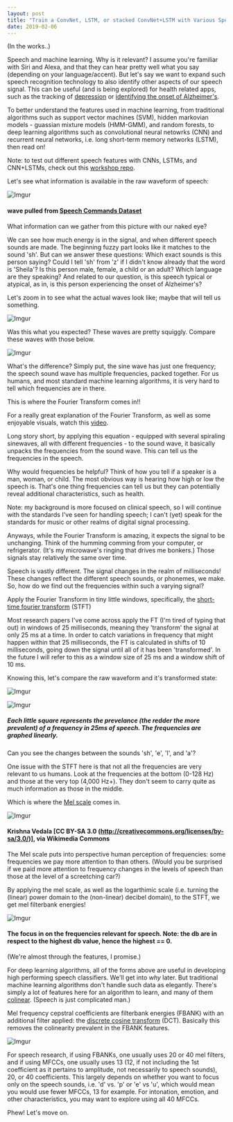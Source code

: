 ```yaml
---
layout: post
title: "Train a ConvNet, LSTM, or stacked ConvNet+LSTM with Various Speech Features"
date: 2019-02-06
---
```


(In the works..)  

Speech and machine learning. Why is it relevant? I assume you're familiar with Siri and Alexa, and that they can hear pretty well what you say (depending on your language/accent). But let's say we want to expand such speech recognition technology to also identify other aspects of our speech signal. This can be useful (and is being explored) for health related apps, such as the tracking of <a href="http://www.infomus.org/Events/proceedings/ACII2015/papers/Main_Conference/M4_Doctoral_Consortium/D01_Recognition/ACII2015_submission_195.pdf">depression</a> or <a href="https://ac.els-cdn.com/S2352872915000160/1-s2.0-S2352872915000160-main.pdf?_tid=d04d9cc3-f992-4820-af98-f083c847c322&acdnat=1549408007_fe358db560e7df5618e8d68875824413">identifying the onset of Alzheimer's</a>.

To better understand the features used in machine learning, from traditional algorithms such as support vector machines (SVM), hidden markovian models - guassian mixture models (HMM-GMM), and random forests, to deep learning algorithms such as convolutional neural netowrks (CNN) and recurrent neural networks, i.e. long short-term memory networks (LSTM), then read on!

Note: to test out different speech features with CNNs, LSTMs, and CNN+LSTMs, check out this <a href="https://github.com/a-n-rose/Build-CNN-or-LSTM-or-CNNLSTM-with-speech-features">workshop repo</a>.

Let's see what information is available in the raw waveform of speech:


![Imgur](https://i.imgur.com/sSYOMbq.png)
#### wave pulled from <a href="https://ai.googleblog.com/2017/08/launching-speech-commands-dataset.html">Speech Commands Dataset</a>


What information can we gather from this picture with our naked eye? 

We can see how much energy is in the signal, and when different speech sounds are made. The beginning fuzzy part looks like it matches to the sound 'sh'. But can we answer these questions: Which exact sounds is this person saying? Could I tell 'sh' from 'z' if I didn't know already that the word is 'Sheila'? Is this person male, female, a child or an adult? Which language are they speaking? And related to our question, is this speech typical or atypical, as in, is this person experiencing the onset of Alzheimer's?

Let's zoom in to see what the actual waves look like; maybe that will tell us something.

![Imgur](https://i.imgur.com/zWqjgkz.png)

Was this what you expected? These waves are pretty squiggly. Compare these waves with those below. 

![Imgur](https://i.imgur.com/VjNz6Pj.png)

What's the difference? Simply put, the sine wave has just one frequency; the speech sound wave has multiple frequencies, packed together. For us humans, and most standard machine learning algorithms, it is very hard to tell which frequencies are in there. 

This is where the Fourier Transform comes in!! 

For a really great explanation of the Fourier Transform, as well as some enjoyable visuals, watch this <a href="https://www.youtube.com/watch?v=spUNpyF58BY">video</a>.

Long story short, by applying this equation - equipped with several spiraling sinewaves, all with different frequencies - to the sound wave, it basically unpacks the frequencies from the sound wave. This can tell us the frequencies in the speech.

Why would frequencies be helpful? Think of how you tell if a speaker is a man, woman, or child. The most obvious way is hearing how high or low the speech is. That's one thing frequencies can tell us but they can potentially reveal additional characteristics, such as health.

Note: my background is more focused on clinical speech, so I will continue with the standards I've seen for handling speech; I can't (yet) speak for the standards for music or other realms of digital signal processing.

Anyways, while the Fourier Transform is amazing, it expects the signal to be unchanging. Think of the humming comming from your computer, or refrigerator. (It's my microwave's ringing that drives me bonkers.) Those signals stay relatively the same over time.

Speech is vastly different. The signal changes in the realm of milliseconds! These changes reflect the different speech sounds, or phonemes, we make. So, how do we find out the frequencies within such a varying signal? 

Apply the Fourier Transform in tiny little windows, specifically, the <a href="https://ccrma.stanford.edu/~jos/sasp/Short_Time_Fourier_Transform.html">short-time fourier transform</a> (STFT)

Most research papers I've come across apply the FT (I'm tired of typing that out) in windows of 25 milliseconds, meaning they 'transform' the signal at only 25 ms at a time. In order to catch variations in frequency that might happen within that 25 milliseconds, the FT is calculated in shifts of 10 milliseconds, going down the signal until all of it has been 'transformed'. In the future I will refer to this as a window size of 25 ms and a window shift of 10 ms. 


Knowing this, let's compare the raw waveform and it's transformed state:

![Imgur](https://i.imgur.com/sSYOMbq.png)


![Imgur](https://i.imgur.com/8LjNAmM.png)
##### Each little square represents the prevelance (the redder the more prevalent) of a frequency in 25ms of speech. The frequencies are graphed linearly.

Can you see the changes between the sounds 'sh', 'e', 'l', and 'a'?

One issue with the STFT here is that not all the frequencies are very relevant to us humans. Look at the frequencies at the bottom (0-128 Hz) and those at the very top (4,000 Hz+). They don't seem to carry quite as much information as those in the middle. 

Which is where the <a href="https://en.wikipedia.org/wiki/Mel_scale">Mel scale</a> comes in. 


![Imgur](https://i.imgur.com/mjtew0l.png)
#### Krishna Vedala [CC BY-SA 3.0 (http://creativecommons.org/licenses/by-sa/3.0/)], via Wikimedia Commons

The Mel scale puts into perspective human perception of frequencies: some frequencies we pay more attention to than others. (Would you be surprised if we paid more attention to frequency changes in the levels  of speech than those at the level of a screetching car?) 

By applying the mel scale, as well as the logarthimic scale (i.e. turning the (linear) power domain to the (non-linear) decibel domain), to the STFT, we get mel filterbank energies! 

![Imgur](https://i.imgur.com/Z3Xqbwa.png)
#### The focus in on the frequencies relevant for speech. Note: the db are in respect to the highest db value, hence the highest == 0.

(We're almost through the features, I promise.)

For deep learning algorithms, all of the forms above are useful in developing high performing speech classifiers. We'll get into *why* later. But traditional machine learning algorithms don't handle such data as elegantly. There's simply a lot of features here for an algorithm to learn, and many of them <a href="https://en.wikipedia.org/wiki/Multicollinearity">colinear</a>. (Speech is just complicated man.)

Mel frequency cepstral coefficients are filterbank energies (FBANK) with an additional filter applied: the <a href="https://en.wikipedia.org/wiki/Discrete_cosine_transform">discrete cosine transform</a> (DCT). Basically this removes the colinearity prevalent in the FBANK features. 

![Imgur](https://i.imgur.com/CXWRmfw.png)

For speech research, if using FBANKs, one usually uses 20 or 40 mel filters, and if using MFCCs, one usually uses 13 (12, if not including the 1st coefficient as it pertains to amplitude, not necessarily to speech sounds), 20, or 40 coefficients. This largely depends on whether you want to focus only on the speech sounds, i.e. 'd' vs. 'p' or 'e' vs 'u', which would mean you would use fewer MFCCs, 13 for example. For intonation, emotion, and other characteristics, you may want to explore using all 40 MFCCs.

Phew! Let's move on.

